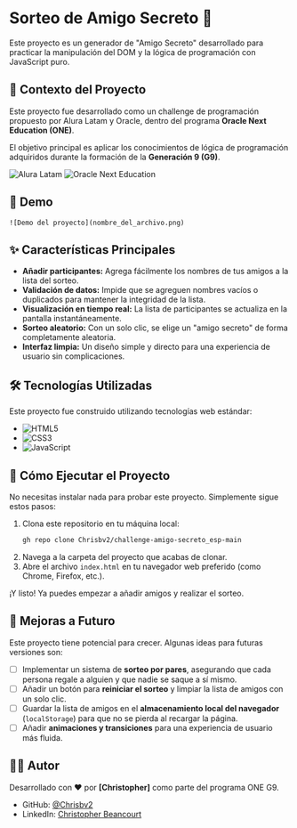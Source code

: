 # Sorteo de Amigo Secreto 🎁

Este proyecto es un generador de "Amigo Secreto" desarrollado para practicar la manipulación del DOM y la lógica de programación con JavaScript puro.

## 📜 Contexto del Proyecto

Este proyecto fue desarrollado como un challenge de programación propuesto por Alura Latam y Oracle, dentro del programa **Oracle Next Education (ONE)**.

El objetivo principal es aplicar los conocimientos de lógica de programación adquiridos durante la formación de la **Generación 9 (G9)**.

![Alura Latam](https://img.shields.io/badge/Alura_Latam-0A3871?style=for-the-badge)
![Oracle Next Education](https://img.shields.io/badge/Oracle_ONE-F80000?style=for-the-badge&logo=oracle&logoColor=white)

## 📸 Demo

`![Demo del proyecto](nombre_del_archivo.png)`

## ✨ Características Principales

* **Añadir participantes:** Agrega fácilmente los nombres de tus amigos a la lista del sorteo.
* **Validación de datos:** Impide que se agreguen nombres vacíos o duplicados para mantener la integridad de la lista.
* **Visualización en tiempo real:** La lista de participantes se actualiza en la pantalla instantáneamente.
* **Sorteo aleatorio:** Con un solo clic, se elige un "amigo secreto" de forma completamente aleatoria.
* **Interfaz limpia:** Un diseño simple y directo para una experiencia de usuario sin complicaciones.

## 🛠️ Tecnologías Utilizadas

Este proyecto fue construido utilizando tecnologías web estándar:

* ![HTML5](https://img.shields.io/badge/HTML5-E34F26?style=for-the-badge&logo=html5&logoColor=white)
* ![CSS3](https://img.shields.io/badge/CSS3-1572B6?style=for-the-badge&logo=css3&logoColor=white)
* ![JavaScript](https://img.shields.io/badge/JavaScript-F7DF1E?style=for-the-badge&logo=javascript&logoColor=black)

## 🚀 Cómo Ejecutar el Proyecto

No necesitas instalar nada para probar este proyecto. Simplemente sigue estos pasos:

1.  Clona este repositorio en tu máquina local:
    ```bash
    gh repo clone Chrisbv2/challenge-amigo-secreto_esp-main
    ```
2.  Navega a la carpeta del proyecto que acabas de clonar.
3.  Abre el archivo `index.html` en tu navegador web preferido (como Chrome, Firefox, etc.).

¡Y listo! Ya puedes empezar a añadir amigos y realizar el sorteo.

## 🔮 Mejoras a Futuro

Este proyecto tiene potencial para crecer. Algunas ideas para futuras versiones son:

* [ ] Implementar un sistema de **sorteo por pares**, asegurando que cada persona regale a alguien y que nadie se saque a sí mismo.
* [ ] Añadir un botón para **reiniciar el sorteo** y limpiar la lista de amigos con un solo clic.
* [ ] Guardar la lista de amigos en el **almacenamiento local del navegador** (`localStorage`) para que no se pierda al recargar la página.
* [ ] Añadir **animaciones y transiciones** para una experiencia de usuario más fluida.

## 👨‍💻 Autor

Desarrollado con ❤️ por **[Christopher]** como parte del programa ONE G9.

* GitHub: [@Chrisbv2](https://github.com/Chrisbv2])
* LinkedIn: [Christopher Beancourt](www.linkedin.com/in/christopher-betancourt-vicens/)

